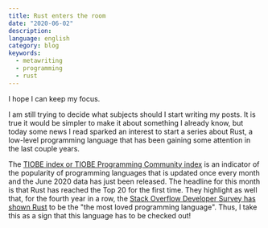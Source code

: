 ```yaml
---
title: Rust enters the room
date: "2020-06-02"
description:
language: english
category: blog
keywords:
  - metawriting
  - programming
  - rust
---
```


I hope I can keep my focus.

I am still trying to decide what subjects should I start writing my posts. It is true it would be simpler to make it about something I already know, but today some news I read sparked an interest to start a series about Rust, a low-level programming language that has been gaining some attention in the last couple years.

The [TIOBE index or TIOBE Programming Community index](https://www.tiobe.com/tiobe-index/) is an indicator of the popularity of programming languages that is updated once every month and the June 2020 data has just been released. The headline for this month is that Rust has reached the Top 20 for the first time. They highlight as well that, for the fourth year in a row, the [Stack Overflow Developer Survey has shown Rust](https://insights.stackoverflow.com/survey/2019#most-loved-dreaded-and-wanted) to be the "the most loved programming language". Thus, I take this as a sign that this language has to be checked out!

